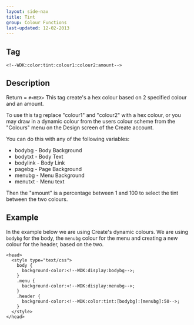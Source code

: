```yaml
---
layout: side-nav
title: Tint
group: Colour Functions
last-updated: 12-02-2013
---
```


## Tag

`<!--WDK:color:tint:colour1:colour2:amount-->`

## Description

Return = `#<HEX>`
This tag create's a hex colour based on 2 specified colour and an amount.

To use this tag replace "colour1" and "colour2" with a hex colour, or you may draw in a dynamic colour from the users colour scheme from the "Colours" menu on the Design screen of the Create account.

You can do this with any of the following variables:
- bodybg - Body Background
- bodytxt - Body Text
- bodylink - Body Link
- pagebg - Page Background
- menubg - Menu Background
- menutxt - Menu text

Then the "amount" is a percentage between 1 and 100 to select the tint between the two colours.

## Example

In the example below we are using Create's dynamic colours. We are using `bodybg` for the body, the `menubg` colour for the menu and creating a new colour for the header, based on the two.

~~~
<head>
  <style type="text/css">
    body {
      background-color:<!--WDK:display:bodybg-->;
    }
    .menu {
      background-color:<!--WDK:display:menubg-->;
    }
    .header {
      background-color:<!--WDK:color:tint:[bodybg]:[menubg]:50-->;
    }
  </style>
</head>
~~~